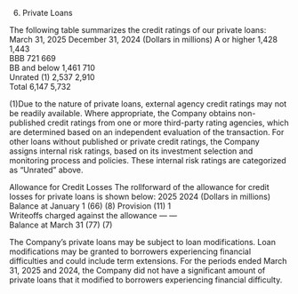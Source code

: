 6. Private Loans

The following table summarizes the credit ratings of our private loans:
                                            March 31, 2025		December 31, 2024
                                            (Dollars in millions)
A or higher	                                    1,428 				1,443 	
BBB	                                            721  			    669 	
BB and below	                                1,461 			    710 	
Unrated (1)	                                    2,537 			    2,910 	
Total	                                    	6,147 				5,732 	
 
(1)Due to the nature of private loans, external agency credit ratings may not be readily available. Where appropriate, the Company obtains non-published credit ratings from one or more third-party rating agencies, which are determined based on an independent evaluation of the transaction. For other loans without published or private credit ratings, the Company assigns internal risk ratings, based on its investment selection and monitoring process and policies. These internal risk ratings are categorized as “Unrated” above.

Allowance for Credit Losses
The rollforward of the allowance for credit losses for private loans is shown below:
                                                    2025		        2024
                                                    (Dollars in millions)
Balance at January 1	                        	(66)				(8)	
Provision	                                        (11)			    1 	
Writeoffs charged against the allowance	            — 			        — 	
Balance at March 31	                            	(77)				(7)	
 
The Company’s private loans may be subject to loan modifications. Loan modifications may be granted to borrowers experiencing financial difficulties and could include term extensions. For the periods ended March 31, 2025 and 2024, the Company did not have a significant amount of private loans that it modified to borrowers experiencing financial difficulty.